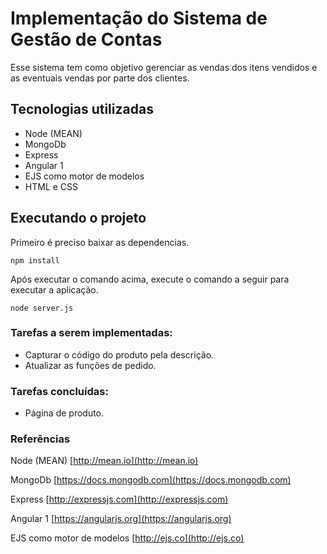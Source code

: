 # Implementação do Sistema de Gestão de Contas

Esse sistema tem como objetivo gerenciar as vendas dos itens vendidos e as eventuais vendas por parte dos clientes.

## Tecnologias utilizadas

- Node (MEAN)
- MongoDb
- Express
- Angular 1
- EJS como motor de modelos
- HTML e CSS

## Executando o projeto

Primeiro é preciso baixar as dependencias.

	npm install

Após executar o comando acima, execute o comando a seguir para executar a aplicação.

	node server.js

### Tarefas a serem implementadas:

- Capturar o código do produto pela descrição.
- Atualizar as funções de pedido.

### Tarefas concluídas:

- Página de produto.

### Referências

Node (MEAN) [http://mean.io](http://mean.io)

MongoDb [https://docs.mongodb.com](https://docs.mongodb.com)

Express [http://expressjs.com](http://expressjs.com)

Angular 1 [https://angularjs.org](https://angularjs.org)

EJS como motor de modelos [http://ejs.co](http://ejs.co)